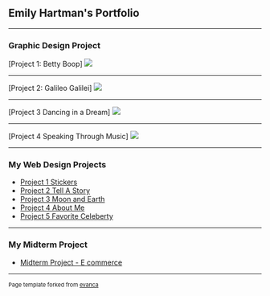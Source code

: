 ## Emily Hartman's Portfolio

---

### Graphic Design Project 

[Project 1: Betty Boop]
<img src="Screen Shot 2022-12-05 at 10.03.22 AM.png"/>

---
[Project 2: Galileo Galilei]
<img src="Screen Shot 2022-12-05 at 10.34.52 AM.png"/>

---
[Project 3 Dancing in a Dream]
<img src="Screen Shot 2022-12-07 at 8.22.38 AM.png"/>

---
[Project 4 Speaking Through Music]
<img src="Screen Shot 2022-12-07 at 8.23.09 AM.png"/>

---

### My Web Design Projects 

- [Project 1 Stickers](https://trinket.io/html/1abe310f7f)
- [Project 2 Tell A Story](https://trinket.io/html/aa5b066c4c)
- [Project 3 Moon and Earth](https://trinket.io/html/daf3209c68)
- [Project 4 About Me](https://trinket.io/html/04bc6ce49d)
- [Project 5 Favorite Celeberty](https://trinket.io/html/4bc7cd9b75)

---
### My Midterm Project

- [Midterm Project - E commerce](https://top5bands.w3spaces.com/)

---
<p style="font-size:11px">Page template forked from <a href="https://github.com/evanca/quick-portfolio">evanca</a></p>
<!-- Remove above link if you don't want to attibute -->
